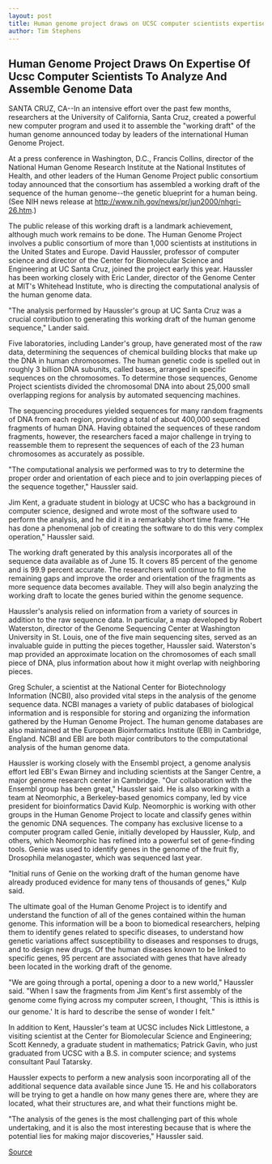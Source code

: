 ```yaml
---
layout: post
title: Human genome project draws on UCSC computer scientists expertise toassemble genome data
author: Tim Stephens
---
```


## Human Genome Project Draws On Expertise Of Ucsc Computer Scientists To Analyze And Assemble Genome Data

SANTA CRUZ, CA--In an intensive effort over the past few months, researchers at the University of California, Santa Cruz, created a powerful new computer program and used it to assemble the "working draft" of the human genome announced today by leaders of the international Human Genome Project.

At a press conference in Washington, D.C., Francis Collins, director of the National Human Genome Research Institute at the National Institutes of Health, and other leaders of the Human Genome Project public consortium today announced that the consortium has assembled a working draft of the sequence of the human genome--the genetic blueprint for a human being. (See NIH news release at <http://www.nih.gov/news/pr/jun2000/nhgri-26.htm>.)

The public release of this working draft is a landmark achievement, although much work remains to be done. The Human Genome Project involves a public consortium of more than 1,000 scientists at institutions in the United States and Europe. David Haussler, professor of computer science and director of the Center for Biomolecular Science and Engineering at UC Santa Cruz, joined the project early this year. Haussler has been working closely with Eric Lander, director of the Genome Center at MIT's Whitehead Institute, who is directing the computational analysis of the human genome data.

"The analysis performed by Haussler's group at UC Santa Cruz was a crucial contribution to generating this working draft of the human genome sequence," Lander said.

Five laboratories, including Lander's group, have generated most of the raw data, determining the sequences of chemical building blocks that make up the DNA in human chromosomes. The human genetic code is spelled out in roughly 3 billion DNA subunits, called bases, arranged in specific sequences on the chromosomes. To determine those sequences, Genome Project scientists divided the chromosomal DNA into about 25,000 small overlapping regions for analysis by automated sequencing machines.

The sequencing procedures yielded sequences for many random fragments of DNA from each region, providing a total of about 400,000 sequenced fragments of human DNA. Having obtained the sequences of these random fragments, however, the researchers faced a major challenge in trying to reassemble them to represent the sequences of each of the 23 human chromosomes as accurately as possible.

"The computational analysis we performed was to try to determine the proper order and orientation of each piece and to join overlapping pieces of the sequence together," Haussler said.

Jim Kent, a graduate student in biology at UCSC who has a background in computer science, designed and wrote most of the software used to perform the analysis, and he did it in a remarkably short time frame. "He has done a phenomenal job of creating the software to do this very complex operation," Haussler said.

The working draft generated by this analysis incorporates all of the sequence data available as of June 15. It covers 85 percent of the genome and is 99.9 percent accurate. The researchers will continue to fill in the remaining gaps and improve the order and orientation of the fragments as more sequence data becomes available. They will also begin analyzing the working draft to locate the genes buried within the genome sequence.

Haussler's analysis relied on information from a variety of sources in addition to the raw sequence data. In particular, a map developed by Robert Waterston, director of the Genome Sequencing Center at Washington University in St. Louis, one of the five main sequencing sites, served as an invaluable guide in putting the pieces together, Haussler said. Waterston's map provided an approximate location on the chromosomes of each small piece of DNA, plus information about how it might overlap with neighboring pieces.

Greg Schuler, a scientist at the National Center for Biotechnology Information (NCBI), also provided vital steps in the analysis of the genome sequence data. NCBI manages a variety of public databases of biological information and is responsible for storing and organizing the information gathered by the Human Genome Project. The human genome databases are also maintained at the European Bioinformatics Institute (EBI) in Cambridge, England. NCBI and EBI are both major contributors to the computational analysis of the human genome data.

Haussler is working closely with the Ensembl project, a genome analysis effort led EBI's Ewan Birney and including scientists at the Sanger Centre, a major genome research center in Cambridge. "Our collaboration with the Ensembl group has been great," Haussler said. He is also working with a team at Neomorphic, a Berkeley-based genomics company, led by vice president for bioinformatics David Kulp. Neomorphic is working with other groups in the Human Genome Project to locate and classify genes within the genomic DNA sequences. The company has exclusive license to a computer program called Genie, initially developed by Haussler, Kulp, and others, which Neomorphic has refined into a powerful set of gene-finding tools. Genie was used to identify genes in the genome of the fruit fly, Drosophila melanogaster, which was sequenced last year.

"Initial runs of Genie on the working draft of the human genome have already produced evidence for many tens of thousands of genes," Kulp said.

The ultimate goal of the Human Genome Project is to identify and understand the function of all of the genes contained within the human genome. This information will be a boon to biomedical researchers, helping them to identify genes related to specific diseases, to understand how genetic variations affect susceptibility to diseases and responses to drugs, and to design new drugs. Of the human diseases known to be linked to specific genes, 95 percent are associated with genes that have already been located in the working draft of the genome.

"We are going through a portal, opening a door to a new world," Haussler said. "When I saw the fragments from Jim Kent's first assembly of the genome come flying across my computer screen, I thought, 'This is itthis is our genome.' It is hard to describe the sense of wonder I felt."

In addition to Kent, Haussler's team at UCSC includes Nick Littlestone, a visiting scientist at the Center for Biomolecular Science and Engineering; Scott Kennedy, a graduate student in mathematics; Patrick Gavin, who just graduated from UCSC with a B.S. in computer science; and systems consultant Paul Tatarsky.

Haussler expects to perform a new analysis soon incorporating all of the additional sequence data available since June 15. He and his collaborators will be trying to get a handle on how many genes there are, where they are located, what their structures are, and what their functions might be.

"The analysis of the genes is the most challenging part of this whole undertaking, and it is also the most interesting because that is where the potential lies for making major discoveries," Haussler said.

[Source](http://www1.ucsc.edu/news_events/press_releases/archive/99-00/06-00/human_gemone.htm "Permalink to Human genome project draws on UCSC computer scientists expertise toassemble genome data")